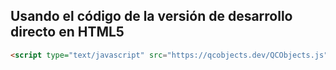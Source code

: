 ## Usando el código de la versión de desarrollo directo en HTML5

```html
<script type="text/javascript" src="https://qcobjects.dev/QCObjects.js"></script>
```
